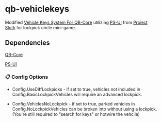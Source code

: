 # qb-vehiclekeys #
Modified [Vehicle Keys System For QB-Core](https://github.com/qbcore-framework/qb-vehiclekeys) utilizing [PS-UI](https://github.com/Project-Sloth/ps-ui) from [Project Sloth](https://github.com/Project-Sloth) for lockpick circle mini-game.

## Dependencies ##
[QB-Core](https://github.com/qbcore-framework/)

[PS-UI](https://github.com/Project-Sloth/ps-ui)

### :clipboard: Config Options ###

* Config.UseDiffLockpicks - if set to true, vehicles not included in Config.BasicLockpickVehicles will require an advanced lockpick.

* Config.VehiclesNoLockpick - if set to true, parked vehicles in Config.NoLockpickVehicles can be broken into without using a lockpick. (You're still required to "search for keys" or hotwire the vehcile)
